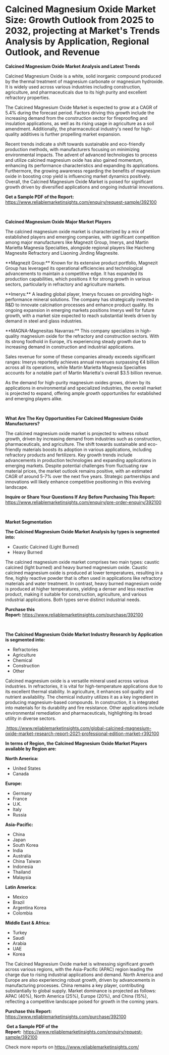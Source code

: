 <p><h1>Calcined Magnesium Oxide Market Size: Growth Outlook from 2025 to 2032, projecting at Market's Trends Analysis by Application, Regional Outlook, and Revenue</h1></p><p><strong>Calcined Magnesium Oxide Market Analysis and Latest Trends</strong></p>
<p><p>Calcined Magnesium Oxide is a white, solid inorganic compound produced by the thermal treatment of magnesium carbonate or magnesium hydroxide. It is widely used across various industries including construction, agriculture, and pharmaceuticals due to its high purity and excellent refractory properties.</p><p>The Calcined Magnesium Oxide Market is expected to grow at a CAGR of 5.4% during the forecast period. Factors driving this growth include the increasing demand from the construction sector for fireproofing and insulation applications, as well as its rising usage in agriculture as a soil amendment. Additionally, the pharmaceutical industry's need for high-quality additives is further propelling market expansion.</p><p>Recent trends indicate a shift towards sustainable and eco-friendly production methods, with manufacturers focusing on minimizing environmental impacts. The advent of advanced technologies to process and utilize calcined magnesium oxide has also gained momentum, enhancing its performance characteristics and expanding its applications. Furthermore, the growing awareness regarding the benefits of magnesium oxide in boosting crop yield is influencing market dynamics positively. Overall, the Calcined Magnesium Oxide Market is poised for significant growth driven by diversified applications and ongoing industrial innovations.</p></p>
<p><strong>Get a Sample PDF of the Report:&nbsp;</strong> <a href="https://www.reliablemarketinsights.com/enquiry/request-sample/392100?utm_campaign=1937&utm_medium=2&utm_source=Github&utm_content=ia&utm_term=29032025&utm_id=calcined-magnesium-oxide">https://www.reliablemarketinsights.com/enquiry/request-sample/392100</a></p>
<p>&nbsp;</p>
<p><strong>Calcined Magnesium Oxide Major Market Players</strong></p>
<p><p>The calcined magnesium oxide market is characterized by a mix of established players and emerging companies, with significant competition among major manufacturers like Magnezit Group, Imerys, and Martin Marietta Magnesia Specialties, alongside regional players like Haicheng Magnesite Refractory and Liaoning Jinding Magnesite. </p><p>**Magnezit Group:** Known for its extensive product portfolio, Magnezit Group has leveraged its operational efficiencies and technological advancements to maintain a competitive edge. It has expanded its production capabilities, which positions it for strong growth in various sectors, particularly in refractory and agriculture markets.</p><p>**Imerys:** A leading global player, Imerys focuses on providing high-performance mineral solutions. The company has strategically invested in R&D to innovate calcination processes and enhance product quality. Its ongoing expansion in emerging markets positions Imerys well for future growth, with a market size expected to reach substantial levels driven by demand in steel and glass industries.</p><p>**MAGNA-Magnesitas Navarras:** This company specializes in high-quality magnesium oxide for the refractory and construction sectors. With its strong foothold in Europe, it’s experiencing steady growth due to increasing demand in construction and industrial applications.</p><p>Sales revenue for some of these companies already exceeds significant ranges: Imerys reportedly achieves annual revenues surpassing €4 billion across all its operations, while Martin Marietta Magnesia Specialties accounts for a notable part of Martin Marietta's overall $3.5 billion revenue. </p><p>As the demand for high-purity magnesium oxides grows, driven by its applications in environmental and specialized industries, the overall market is projected to expand, offering ample growth opportunities for established and emerging players alike.</p></p>
<p>&nbsp;</p>
<p><strong>What Are The Key Opportunities For Calcined Magnesium Oxide Manufacturers?</strong></p>
<p><p>The calcined magnesium oxide market is projected to witness robust growth, driven by increasing demand from industries such as construction, pharmaceuticals, and agriculture. The shift towards sustainable and eco-friendly materials boosts its adoption in various applications, including refractory products and fertilizers. Key growth trends include advancements in production technologies and expanding applications in emerging markets. Despite potential challenges from fluctuating raw material prices, the market outlook remains positive, with an estimated CAGR of around 5-7% over the next five years. Strategic partnerships and innovations will likely enhance competitive positioning in this evolving landscape.</p></p>
<p><strong>Inquire or Share Your Questions If Any Before Purchasing This Report:</strong> <a href="https://www.reliablemarketinsights.com/enquiry/pre-order-enquiry/392100?utm_campaign=1937&utm_medium=2&utm_source=Github&utm_content=ia&utm_term=29032025&utm_id=calcined-magnesium-oxide">https://www.reliablemarketinsights.com/enquiry/pre-order-enquiry/392100</a></p>
<p>&nbsp;</p>
<p><strong>Market Segmentation</strong></p>
<p><strong>The Calcined Magnesium Oxide Market Analysis by types is segmented into:</strong></p>
<p><ul><li>Caustic Calcined (Light Burned)</li><li>Heavy Burned</li></ul></p>
<p><p>The calcined magnesium oxide market comprises two main types: caustic calcined (light burned) and heavy burned magnesium oxide. Caustic calcined magnesium oxide is produced at lower temperatures, resulting in a fine, highly reactive powder that is often used in applications like refractory materials and water treatment. In contrast, heavy burned magnesium oxide is produced at higher temperatures, yielding a denser and less reactive product, making it suitable for construction, agriculture, and various industrial applications. Both types serve distinct industrial needs.</p></p>
<p><strong>Purchase this Report:&nbsp;</strong><a href="https://www.reliablemarketinsights.com/purchase/392100?utm_campaign=1937&utm_medium=2&utm_source=Github&utm_content=ia&utm_term=29032025&utm_id=calcined-magnesium-oxide">https://www.reliablemarketinsights.com/purchase/392100</a></p>
<p>&nbsp;</p>
<p><strong>The Calcined Magnesium Oxide Market Industry Research by Application is segmented into:</strong></p>
<p><ul><li>Refractories</li><li>Agriculture</li><li>Chemical</li><li>Construction</li><li>Other</li></ul></p>
<p><p>Calcined magnesium oxide is a versatile mineral used across various industries. In refractories, it is vital for high-temperature applications due to its excellent thermal stability. In agriculture, it enhances soil quality and nutrient availability. The chemical industry utilizes it as a key ingredient in producing magnesium-based compounds. In construction, it is integrated into materials for its durability and fire resistance. Other applications include environmental remediation and pharmaceuticals, highlighting its broad utility in diverse sectors.</p></p>
<p><a href="https://www.reliablemarketinsights.com/global-calcined-magnesium-oxide-market-research-report-2021-professional-edition-market-r392100?utm_campaign=1937&utm_medium=2&utm_source=Github&utm_content=ia&utm_term=29032025&utm_id=calcined-magnesium-oxide">&nbsp;https://www.reliablemarketinsights.com/global-calcined-magnesium-oxide-market-research-report-2021-professional-edition-market-r392100</a></p>
<p><strong>In terms of Region, the Calcined Magnesium Oxide Market Players available by Region are:</strong></p>
<p>
    <p> <strong> North America: </strong>
        <ul>
            <li>United States</li>
            <li>Canada</li>
        </ul>
        </p> 
    <p> <strong> Europe: </strong>
        <ul>
            <li>Germany</li>
            <li>France</li>
            <li>U.K.</li>
            <li>Italy</li>
            <li>Russia</li>
        </ul>
        </p> 
    <p> <strong> Asia-Pacific: </strong>
        <ul>
            <li>China</li>
            <li>Japan</li>
            <li>South Korea</li>
            <li>India</li>
            <li>Australia</li>
            <li>China Taiwan</li>
            <li>Indonesia</li>
            <li>Thailand</li>
            <li>Malaysia</li>
        </ul>
        </p> 
    <p> <strong> Latin America: </strong>
        <ul>
            <li>Mexico</li>
            <li>Brazil</li>
            <li>Argentina Korea</li>
            <li>Colombia</li>
        </ul>
        </p> 
    <p> <strong> Middle East & Africa: </strong>
        <ul>
            <li>Turkey</li>
            <li>Saudi</li>
            <li>Arabia</li>
            <li>UAE</li>
            <li>Korea</li>
        </ul>
    </p>
    </p>
<p><p>The Calcined Magnesium Oxide market is witnessing significant growth across various regions, with the Asia-Pacific (APAC) region leading the charge due to rising industrial applications and demand. North America and Europe are also experiencing robust growth, driven by advancements in manufacturing processes. China remains a key player, contributing substantially to global supply. Market dominance is projected as follows: APAC (40%), North America (25%), Europe (20%), and China (15%), reflecting a competitive landscape poised for growth in the coming years.</p></p>
<p><strong>Purchase this Report: </strong><a href="https://www.reliablemarketinsights.com/purchase/392100?utm_campaign=1937&utm_medium=2&utm_source=Github&utm_content=ia&utm_term=29032025&utm_id=calcined-magnesium-oxide">https://www.reliablemarketinsights.com/purchase/392100</a></p>
<p>&nbsp;<strong>Get a Sample PDF of the Report:&nbsp;&nbsp;</strong><a href="https://www.reliablemarketinsights.com/enquiry/request-sample/392100?utm_campaign=1937&utm_medium=2&utm_source=Github&utm_content=ia&utm_term=29032025&utm_id=calcined-magnesium-oxide">https://www.reliablemarketinsights.com/enquiry/request-sample/392100</a></p>
<p><strong></strong></p>
<p>Check more reports on <a href="https://www.reliablemarketinsights.com/?utm_campaign=1937&utm_medium=2&utm_source=Github&utm_content=ia&utm_term=29032025&utm_id=calcined-magnesium-oxide">https://www.reliablemarketinsights.com/</a></p>